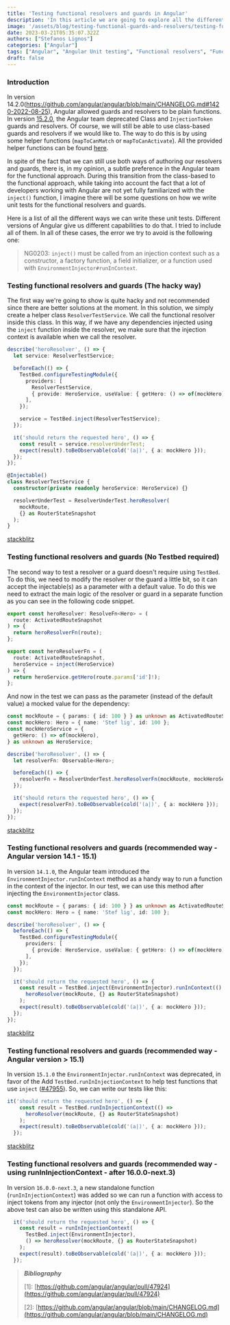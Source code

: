 ```yaml
---
title: 'Testing functional resolvers and guards in Angular'
description: 'In this article we are going to explore all the different ways we can test functional guards and resolvers in an Angular project.'
image: '/assets/blog/testing-functional-guards-and-resolvers/testing-functional-resolvers.png'
date: 2023-03-21T05:35:07.322Z
authors: ["Stefanos Lignos"]
categories: ["Angular"]
tags: ["Angular", "Angular Unit testing", "Functional resolvers", "Functional guards"]
draft: false
---
```


### Introduction

In version 14.2.0(https://github.com/angular/angular/blob/main/CHANGELOG.md#1420-2022-08-25), Angular allowed guards and resolvers to be plain functions. In version [15.2.0](https://github.com/angular/angular/blob/main/CHANGELOG.md#1520-2023-02-22), the Angular team deprecated Class and `InjectionToken` guards and resolvers. Of course, we will still be able to use class-based guards and resolvers if we would like to. The way to do this is by using some helper functions (`mapToCanMatch` or `mapToCanActivate`). All the provided helper functions can be found [here](https://github.com/angular/angular/blob/main/packages/router/src/utils/functional_guards.ts).

In spite of the fact that we can still use both ways of authoring our resolvers and guards, there is, in my opinion, a subtle preference in the Angular team for the functional approach. During this transition from the class-based to the functional approach, while taking into account the fact that a lot of developers working with Angular are not yet fully familiarized with the `inject()` function, I imagine there will be some questions on how we write unit tests for the  functional resolvers and guards.

Here is a list of all the different ways we can write these unit tests. Different versions of Angular give us different capabilities to do that. I tried to include all of them. In all of these cases, the error we try to avoid is the following one:

> NG0203: `inject()` must be called from an injection context such as a constructor, a factory function, a field initializer, or a function used with `EnvironmentInjector#runInContext`.

### Testing functional resolvers and guards (The hacky way)

The first way we're going to show is quite hacky and not recommended since there are better solutions at the moment. In this solution, we simply create a helper class `ResolverTestService`. We call the functional resolver inside this class. In this way, if we have any dependencies injected using the `inject` function inside the resolver, we make sure that the injection context is available when we call the resolver. 

```ts
describe('heroResolver', () => {
  let service: ResolverTestService;

  beforeEach(() => {
    TestBed.configureTestingModule({
      providers: [
        ResolverTestService,
        { provide: HeroService, useValue: { getHero: () => of(mockHero) } },
      ],
    });

    service = TestBed.inject(ResolverTestService);
  });

  it('should return the requested hero', () => {
    const result = service.resolverUnderTest;
    expect(result).toBeObservable(cold('(a|)', { a: mockHero }));
  });
});

@Injectable()
class ResolverTestService {
  constructor(private readonly heroService: HeroService) {}

  resolverUnderTest = ResolverUnderTest.heroResolver(
    mockRoute,
    {} as RouterStateSnapshot
  );
}
```

[stackblitz](https://stackblitz.com/edit/angular-2kiv4w?file=src/app/hero-detail/hero-detail.resolver.spec.ts)

### Testing functional resolvers and guards (No Testbed required)

The second way to test a resolver or a guard doesn't require using `TestBed`. To do this, we need to modify the resolver or the guard a little bit, so it can accept the injectable(s) as a parameter with a default value. To do this we need to extract the main logic of the resolver or guard in a separate function as you can see in the following code snippet.

```ts
export const heroResolver: ResolveFn<Hero> = (
  route: ActivatedRouteSnapshot
) => {
  return heroResolverFn(route);
};

export const heroResolverFn = (
  route: ActivatedRouteSnapshot,
  heroService = inject(HeroService)
) => {
  return heroService.getHero(route.params['id']!);
};
```

And now in the test we can pass as the parameter (instead of the default value) a mocked value for the dependency:

```ts
const mockRoute = { params: { id: 100 } } as unknown as ActivatedRouteSnapshot;
const mockHero: Hero = { name: 'Stef lig', id: 100 };
const mockHeroService = {
  getHero: () => of(mockHero),
} as unknown as HeroService;

describe('heroResolver', () => {
  let resolverFn: Observable<Hero>;

  beforeEach(() => {
    resolverFn = ResolverUnderTest.heroResolverFn(mockRoute, mockHeroService);
  });

  it('should return the requested hero', () => {
    expect(resolverFn).toBeObservable(cold('(a|)', { a: mockHero }));
  });
});

```

[stackblitz](https://stackblitz.com/edit/angular-2kiv4w-t4vxhd?file=src/app/hero-detail/hero-detail.resolver.spec.ts)

### Testing functional resolvers and guards (recommended way - Angular version 14.1 - 15.1)

In version `14.1.0`, the Angular team introduced the `EnvironmentInjector.runInContext` method as a handy way to run a function in the context of the injector. In our test, we can use this method after injecting the `EnvironmentInjector` class.

```ts
const mockRoute = { params: { id: 100 } } as unknown as ActivatedRouteSnapshot;
const mockHero: Hero = { name: 'Stef lig', id: 100 };

describe('heroResolver', () => {
  beforeEach(() => {
    TestBed.configureTestingModule({
      providers: [
        { provide: HeroService, useValue: { getHero: () => of(mockHero) } },
      ],
    });
  });

  it('should return the requested hero', () => {
    const result = TestBed.inject(EnvironmentInjector).runInContext(() =>
      heroResolver(mockRoute, {} as RouterStateSnapshot)
    );
    expect(result).toBeObservable(cold('(a|)', { a: mockHero }));
  });
});
```

[stackblitz](https://stackblitz.com/edit/angular-2kiv4w-kjf7x5?file=src/app/hero-detail/hero-detail.resolver.spec.ts)

### Testing functional resolvers and guards (recommended way - Angular version > 15.1)

In version `15.1.0` the `EnvironmentInjector.runInContext` was deprecated, in favor of the Add `TestBed.runInInjectionContext` to help test functions that use `inject` ([#47955](https://github.com/angular/angular/pull/47955)). So, we can write our tests like this:

```ts
it('should return the requested hero', () => {
    const result = TestBed.runInInjectionContext(() =>
      heroResolver(mockRoute, {} as RouterStateSnapshot)
    );
    expect(result).toBeObservable(cold('(a|)', { a: mockHero }));
  });
```

[stackblitz](https://stackblitz.com/edit/angular-2kiv4w-s4bhsp?file=src/app/hero-detail/hero-detail.resolver.spec.ts)

### Testing functional resolvers and guards (recommended way - using runInInjectionContext - after 16.0.0-next.3)

In version `16.0.0-next.3`, a new standalone function (`runInInjectionContext`) was added so we can run a function with access to inject tokens from any injector (not only the `EnvironmentInjector`). So the above test can also be written using this standalone API.

```ts
  it('should return the requested hero', () => {
    const result = runInInjectionContext(
      TestBed.inject(EnvironmentInjector),
      () => heroResolver(mockRoute, {} as RouterStateSnapshot)
    );
    expect(result).toBeObservable(cold('(a|)', { a: mockHero }));
  });
```


> **_Bibliography_**
> 
> \[1\]: [https://github.com/angular/angular/pull/47924](https://github.com/angular/angular/pull/47924)
> 
> \[2\]: [https://github.com/angular/angular/blob/main/CHANGELOG.md](https://github.com/angular/angular/blob/main/CHANGELOG.md)